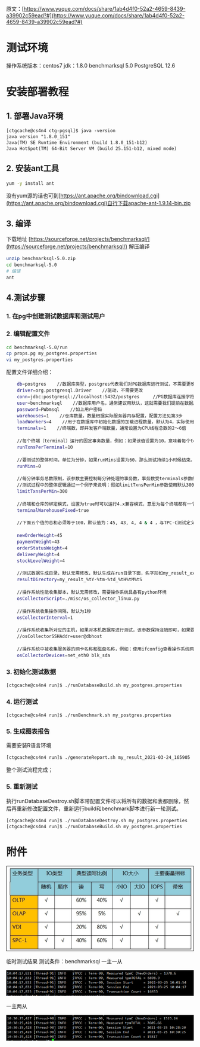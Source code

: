 原文：[https://www.yuque.com/docs/share/1ab4d4f0-52a2-4659-8439-a39902c59ead?#](https://www.yuque.com/docs/share/1ab4d4f0-52a2-4659-8439-a39902c59ead?#)
# 测试环境
操作系统版本：centos7
jdk：1.8.0
benchmarksql 5.0
PostgreSQL 12.6

# 安装部署教程
## 1. 部署Java环境
```
[ctgcache@cs4n4 ctg-pgsql]$ java -version
java version "1.8.0_151"
Java(TM) SE Runtime Environment (build 1.8.0_151-b12)
Java HotSpot(TM) 64-Bit Server VM (build 25.151-b12, mixed mode)
```
## 2. 安装ant工具
```bash
yum -y install ant
```
没有yum源的话也可到[https://ant.apache.org/bindownload.cgi](https://ant.apache.org/bindownload.cgi)自行下载apache-ant-1.9.14-bin.zip
## 3. 编译
下载地址 [https://sourceforge.net/projects/benchmarksql/](https://sourceforge.net/projects/benchmarksql/)
解压编译
```bash
unzip benchmarksql-5.0.zip
cd benchmarksql-5.0
# 编译
ant
```
## 4.测试步骤
### 1. 在pg中创建测试数据库和测试用户

### 2. 编辑配置文件
```bash
cd benchmarksql-5.0/run
cp props.pg my_postgres.properties
vi my_postgres.properties
```

配置文件详细介绍：
```bash
    db=postgres    //数据库类型，postgres代表我们对PG数据库进行测试，不需要更改
    driver=org.postgresql.Driver    //驱动，不需要更改
    conn=jdbc:postgresql://localhost:5432/postgres     //PG数据库连接字符串，正常情况下，需要更改localhost为对应PG服务IP、5432位对应PG服务端口、postgres为对应测试数据库名
    user=benchmarksql    //数据库用户名，通常建议用默认，这就需要我们提前在数据库中建立benchmarksql用户
    password=PWbmsql    //如上用户密码
    warehouses=1    //仓库数量，数量根据实际服务器内存配置，配置方法见第3步
    loadWorkers=4    //用于在数据库中初始化数据的加载进程数量，默认为4，实际使用过程中可以根据实际情况调整，加载速度会随worker数量的增加而有所提升
    terminals=1    //终端数，即并发客户端数量，通常设置为CPU线程总数的2～6倍

    //每个终端（terminal）运行的固定事务数量，例如：如果该值设置为10，意味着每个terminal运行10个事务，如果有32个终端，那整体运行320个事务后，测试结束。该参数配置为非0值时，下面的runMins参数必须设置为0
    runTxnsPerTerminal=10

    //要测试的整体时间，单位为分钟，如果runMins设置为60，那么测试持续1小时候结束。该值设置为非0值时，runTxnsPerTerminal参数必须设置为0。这两个参数不能同时设置为正整数，如果设置其中一个，另一个必须为0，主要区别是runMins定义时间长度来控制测试时间；runTxnsPerTerminal定义事务总数来控制时间。
    runMins=0

    //每分钟事务总数限制，该参数主要控制每分钟处理的事务数，事务数受terminals参数的影响，如果terminals数量大于limitTxnsPerMin值，意味着并发数大于每分钟事务总数，该参数会失效，想想也是如此，如果有1000个并发同时发起，那每分钟事务数设置为300就没意义了，上来就是1000个并发，所以要让该参数有效，可以设置数量大于并发数，或者让其失效，测试过程中目前采用的是默认300。
    //测试过程中的整体逻辑通过一个例子来说明：假如limitTxnsPerMin参数使用默认300，termnals终端数量设置为150并发，实际会计算一个值A=limitTxnsPerMin/terminals=2（此处需要注意，A为int类型，如果terminals的值大于limitTxnsPerMin，得到的A值必然为0，为0时该参数失效），此处记住A=2；接下来，在整个测试运行过程中，软件会记录一个事务的开始时间和结束时间，假设为B=2000毫秒；然后用60000（毫秒，代表1分钟）除以A得到一个值C=60000/2=30000，假如事务运行时间B<C，那么该事务执行完后，sleep C-B秒再开启下一个事务；假如B>C，意味着事务超过了预期时间，那么马上进行下一个事务。在本例子中，每分钟300个事务，设置了150个并发，每分钟执行2个并发，每个并发执行2秒钟完成，每个并发sleep 28秒，这样可以保证一分钟有两个并发，反推回来整体并发数为300/分钟。
    limitTxnsPerMin=300

    //终端和仓库的绑定模式，设置为true时可以运行4.x兼容模式，意思为每个终端都有一个固定的仓库。设置为false时可以均匀的使用数据库整体配置。TPCC规定每个终端都必须有一个绑定的仓库，所以一般使用默认值true。
    terminalWarehouseFixed=true

    //下面五个值的总和必须等于100，默认值为：45, 43, 4, 4 & 4 ，与TPC-C测试定义的比例一致，实际操作过程中，可以调整比重来适应各种场景。

    newOrderWeight=45
    paymentWeight=43
    orderStatusWeight=4
    deliveryWeight=4
    stockLevelWeight=4

    //测试数据生成目录，默认无需修改，默认生成在run目录下面，名字形如my_result_xxxx的文件夹。
    resultDirectory=my_result_%tY-%tm-%td_%tH%tM%tS

    //操作系统性能收集脚本，默认无需修改，需要操作系统具备有python环境
    osCollectorScript=./misc/os_collector_linux.py

    //操作系统收集操作间隔，默认为1秒
    osCollectorInterval=1

    //操作系统收集所对应的主机，如果对本机数据库进行测试，该参数保持注销即可，如果要对远程服务器进行测试，请填写用户名和主机名。
    //osCollectorSSHAddr=user@dbhost

    //操作系统中被收集服务器的网卡名称和磁盘名称，例如：使用ifconfig查看操作系统网卡名称，找到测试所走的网卡，名称为enp1s0f0，那么下面网卡名设置为net_enp1s0f0（net_前缀固定）；使用df -h查看数据库数据目录，名称为（/dev/sdb                33T   18T   16T   54% /hgdata），那么下面磁盘名设置为blk_sdb（blk_前缀固定）
    osCollectorDevices=net_eth0 blk_sda
```
### 3. 初始化测试数据
```bash
[ctgcache@cs4n4 run]$ ./runDatabaseBuild.sh my_postgres.properties
```
### 4. 运行测试
```shell
[ctgcache@cs4n4 run]$ ./runBenchmark.sh my_postgres.properties
```
### 5. 生成图表报告
需要安装R语言环境
```bash
[ctgcache@cs4n4 run]$ ./generateReport.sh my_result_2021-03-24_165905
```
整个测试流程完成；
### 5. 重新测试
执行runDatabaseDestroy.sh脚本带配置文件可以将所有的数据和表都删除，然后再重新修改配置文件，重新运行build和benchmark脚本进行新一轮测试。
```shell
[ctgcache@cs4n4 run]$ ./runDatabaseDestroy.sh my_postgres.properties
[ctgcache@cs4n4 run]$ ./runDatabaseBuild.sh my_postgres.properties
```
# 附件

![img](BenchmarkSQL%E6%B5%8B%E8%AF%95PostgreSQL.assets/metric.jpeg)



临时测试结果
测试条件：benchmarksql 
一主一从 

![image.png](BenchmarkSQL%E6%B5%8B%E8%AF%95PostgreSQL.assets/1m1s.png)

一主两从

![image.png](BenchmarkSQL%E6%B5%8B%E8%AF%95PostgreSQL.assets/1m2s.png)

